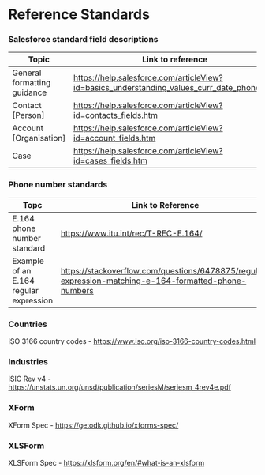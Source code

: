 # Reference Standards

###  Salesforce standard field descriptions

| Topic                       | Link to reference                                            |
| --------------------------- | ------------------------------------------------------------ |
| General formatting guidance | https://help.salesforce.com/articleView?id=basics_understanding_values_curr_date_phone.htm |
| Contact [Person]            | https://help.salesforce.com/articleView?id=contacts_fields.htm |
| Account [Organisation]      | https://help.salesforce.com/articleView?id=account_fields.htm |
| Case                        | https://help.salesforce.com/articleView?id=cases_fields.htm  |

### Phone number standards

| Topc                                   | Link to Reference                                            |
| -------------------------------------- | ------------------------------------------------------------ |
| E.164 phone number standard            | https://www.itu.int/rec/T-REC-E.164/                         |
| Example of an E.164 regular expression | https://stackoverflow.com/questions/6478875/regular-expression-matching-e-164-formatted-phone-numbers |

### Countries

ISO 3166 country codes - https://www.iso.org/iso-3166-country-codes.html

### Industries

ISIC Rev v4 - https://unstats.un.org/unsd/publication/seriesM/seriesm_4rev4e.pdf

### XForm

XForm Spec - https://getodk.github.io/xforms-spec/

### XLSForm

XLSForm Spec - https://xlsform.org/en/#what-is-an-xlsform
